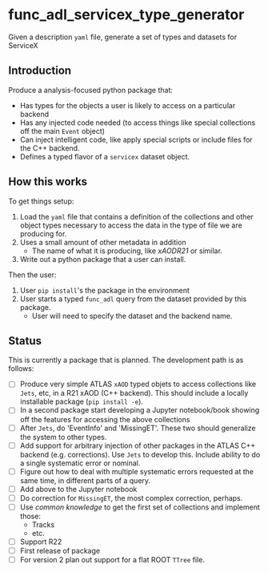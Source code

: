 # func_adl_servicex_type_generator

 Given a description `yaml` file, generate a set of types and datasets for ServiceX

## Introduction

Produce a analysis-focused python package that:

* Has types for the objects a user is likely to access on a particular backend
* Has any injected code needed (to access things like special collections off the main `Event` object)
* Can inject intelligent code, like apply special scripts or include files for the C++ backend.
* Defines a typed flavor of a `servicex` dataset object. 

## How this works

To get things setup:

1. Load the `yaml` file that contains a definition of the collections and other object types necessary to access the data in the type of file we are producing for.
1. Uses a small amount of other metadata in addition
    * The name of what it is producing, like _xAODR21_ or similar.
1. Write out a python package that a user can install.

Then the user:

1. User `pip install`'s the package in the environment
1. User starts a typed `func_adl` query from the dataset provided by this package.
    * User will need to specify the dataset and the backend name.

## Status

This is currently a package that is planned. The development path is as follows:

* [ ] Produce very simple ATLAS `xAOD` typed objets to access collections like `Jets`, etc, in a R21 xAOD (C++ backend). This should include a locally installable package (`pip install -e`).
* [ ] In a second package start developing a Jupyter notebook/book showing off the features for accessing the above collections
* [ ] After `Jets`, do 'EventInfo' and 'MissingET'. These two should generalize the system to other types.
* [ ] Add support for arbitrary injection of other packages in the ATLAS C++ backend (e.g. corrections). Use `Jets` to develop this. Include ability to do a single systematic error or nominal.
* [ ] Figure out how to deal with multiple systematic errors requested at the same time, in different parts of a query.
* [ ] Add above to the Jupyter notebook
* [ ] Do correction for `MissingET`, the most complex correction, perhaps.
* [ ] Use _common knowledge_ to get the first set of collections and implement those:
  * Tracks
  * etc.
* [ ] Support R22
* [ ] First release of package
* [ ] For version 2 plan out support for a flat ROOT `TTree` file.
